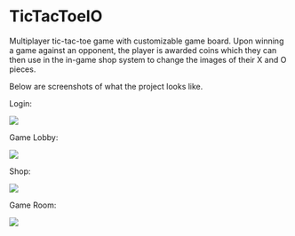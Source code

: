 # TicTacToeIO
Multiplayer tic-tac-toe game with customizable game board. Upon winning a game against an opponent, the player is awarded coins which they can then use in the in-game shop system to change the images of their X and O pieces.

Below are screenshots of what the project looks like.


Login:

<img src = "https://user-images.githubusercontent.com/47485249/85234843-5fd30d00-b3de-11ea-9473-39b37ee3b935.png" >




Game Lobby:

<img src = "https://user-images.githubusercontent.com/47485249/85234869-a7f22f80-b3de-11ea-9fa8-c4cd67c7920b.png" >




Shop:

<img src = "https://user-images.githubusercontent.com/47485249/85234882-c0624a00-b3de-11ea-8269-db41d84b1e4d.png" >




Game Room:

<img src = "https://user-images.githubusercontent.com/47485249/85234893-cfe19300-b3de-11ea-9ab0-99fa84baf717.png" >


